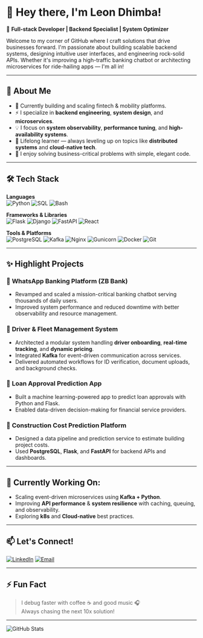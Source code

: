 # 👋 Hey there, I'm Leon Dhimba!

🚀 **Full-stack Developer | Backend Specialist | System Optimizer**

Welcome to my corner of GitHub where I craft solutions that drive businesses forward. I'm passionate about building scalable backend systems, designing intuitive user interfaces, and engineering rock-solid APIs. Whether it's improving a high-traffic banking chatbot or architecting microservices for ride-hailing apps — I'm all in!

---

## 🚩 About Me
- 🔭 Currently building and scaling fintech & mobility platforms.
- ⚡ I specialize in **backend engineering**, **system design**, and **microservices**.
- 💡 I focus on **system observability**, **performance tuning**, and **high-availability systems**.
- 🧠 Lifelong learner — always leveling up on topics like **distributed systems** and **cloud-native tech**.
- 🎯 I enjoy solving business-critical problems with simple, elegant code.

---

## 🛠️ Tech Stack

**Languages**  
![Python](https://img.shields.io/badge/-Python-3776AB?logo=python&logoColor=white&style=flat-square)
![SQL](https://img.shields.io/badge/-SQL-003B57?logo=postgresql&logoColor=white&style=flat-square)
![Bash](https://img.shields.io/badge/-Bash-4EAA25?logo=gnubash&logoColor=white&style=flat-square)

**Frameworks & Libraries**  
![Flask](https://img.shields.io/badge/-Flask-000000?logo=flask&logoColor=white&style=flat-square)
![Django](https://img.shields.io/badge/-Django-092E20?logo=django&logoColor=white&style=flat-square)
![FastAPI](https://img.shields.io/badge/-FastAPI-009688?logo=fastapi&logoColor=white&style=flat-square)
![React](https://img.shields.io/badge/-React-61DAFB?logo=react&logoColor=black&style=flat-square)

**Tools & Platforms**  
![PostgreSQL](https://img.shields.io/badge/-PostgreSQL-336791?logo=postgresql&logoColor=white&style=flat-square)
![Kafka](https://img.shields.io/badge/-Kafka-231F20?logo=apachekafka&logoColor=white&style=flat-square)
![Nginx](https://img.shields.io/badge/-Nginx-009639?logo=nginx&logoColor=white&style=flat-square)
![Gunicorn](https://img.shields.io/badge/-Gunicorn-499848?logo=gunicorn&logoColor=white&style=flat-square)
![Docker](https://img.shields.io/badge/-Docker-2496ED?logo=docker&logoColor=white&style=flat-square)
![Git](https://img.shields.io/badge/-Git-F05032?logo=git&logoColor=white&style=flat-square)

---

## ✨ Highlight Projects

### 🔹 **WhatsApp Banking Platform (ZB Bank)**
- Revamped and scaled a mission-critical banking chatbot serving thousands of daily users.
- Improved system performance and reduced downtime with better observability and resource management.

### 🔹 **Driver & Fleet Management System**
- Architected a modular system handling **driver onboarding**, **real-time tracking**, and **dynamic pricing**.
- Integrated **Kafka** for event-driven communication across services.
- Delivered automated workflows for ID verification, document uploads, and background checks.

### 🔹 **Loan Approval Prediction App**
- Built a machine learning-powered app to predict loan approvals with Python and Flask.
- Enabled data-driven decision-making for financial service providers.

### 🔹 **Construction Cost Prediction Platform**
- Designed a data pipeline and prediction service to estimate building project costs.
- Used **PostgreSQL**, **Flask**, and **FastAPI** for backend APIs and dashboards.

---

## 🧰 Currently Working On:
- Scaling event-driven microservices using **Kafka + Python**.
- Improving **API performance** & **system resilience** with caching, queuing, and observability.
- Exploring **k8s** and **Cloud-native** best practices.

---

## 📫 Let's Connect!

[![LinkedIn](https://img.shields.io/badge/-LinkedIn-0A66C2?logo=linkedin&logoColor=white&style=flat-square)](https://www.linkedin.com/in/leondhimba/)
[![Email](https://img.shields.io/badge/-Email-D14836?logo=gmail&logoColor=white&style=flat-square)](mailto:dhimba356@gmail.com)

---

## ⚡ Fun Fact
> I debug faster with coffee ☕ and good music 🎧  
> Always chasing the next 10x solution!

---

<!-- Feel free to add a GitHub stats card here too -->

![GitHub Stats](https://github-readme-stats.vercel.app/api?username=goldeneye37&show_icons=true&theme=radical)

